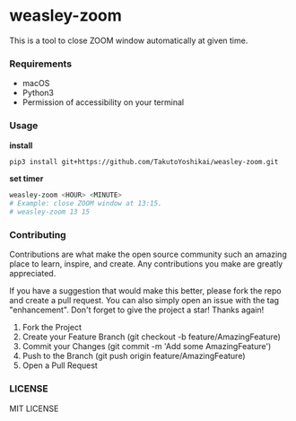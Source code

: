 # weasley-zoom
This is a tool to close ZOOM window automatically at given time. 

### Requirements
* macOS
* Python3
* Permission of accessibility on your terminal

### Usage
**install**
```bash
pip3 install git+https://github.com/TakutoYoshikai/weasley-zoom.git
```

**set timer**
```bash
weasley-zoom <HOUR> <MINUTE>
# Example: close ZOOM window at 13:15.
# weasley-zoom 13 15 
```

### Contributing

Contributions are what make the open source community such an amazing place to learn, inspire, and create. Any contributions you make are greatly appreciated.

If you have a suggestion that would make this better, please fork the repo and create a pull request. You can also simply open an issue with the tag "enhancement". Don't forget to give the project a star! Thanks again!

1. Fork the Project
2. Create your Feature Branch (git checkout -b feature/AmazingFeature)
3. Commit your Changes (git commit -m 'Add some AmazingFeature')
4. Push to the Branch (git push origin feature/AmazingFeature)
5. Open a Pull Request

### LICENSE
MIT LICENSE
